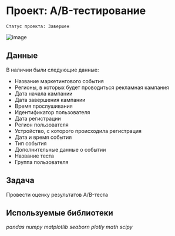 # Проект: А/B-тестированиe
    Статус проекта: Завершен

![image](https://user-images.githubusercontent.com/43203558/185768879-02cd6bd1-3610-4242-a6ce-0e357197722f.png)

## Данные

В наличии были следующие данные:

- Название маркетингового события
- Регионы, в которых будет проводиться рекламная кампания
- Дата начала кампании
- Дата завершения кампании
- Время прослушивания
- Идентификатор пользователя
- Дата регистрации
- Регион пользователя
- Устройство, с которого происходила регистрация
- Дата и время события
- Тип события
- Дополнительные данные о событии
- Название теста
- Группа пользователя

## Задача

Провести оценку результатов A/B-теста

## Используемые библиотеки

*pandas* *numpy* *matplotlib* *seaborn* *plotly* *math* *scipy*
